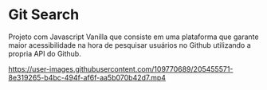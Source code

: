 # Git Search

Projeto com Javascript Vanilla que consiste em uma plataforma que garante maior acessibilidade na hora de pesquisar usuários no Github utilizando a propria API do Github.

https://user-images.githubusercontent.com/109770689/205455571-8e319265-b4bc-494f-af6f-aa5b070b42d7.mp4


